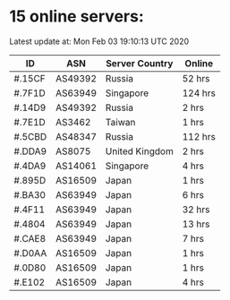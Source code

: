 # 15 online servers:

Latest update at: Mon Feb 03 19:10:13 UTC 2020

| ID | ASN | Server Country | Online |
| -- | --- | -------------- | ------ |
| #.15CF | AS49392 | Russia | 52 hrs |
| #.7F1D | AS63949 | Singapore | 124 hrs |
| #.14D9 | AS49392 | Russia | 2 hrs |
| #.7E1D | AS3462 | Taiwan | 1 hrs |
| #.5CBD | AS48347 | Russia | 112 hrs |
| #.DDA9 | AS8075 | United Kingdom | 2 hrs |
| #.4DA9 | AS14061 | Singapore | 4 hrs |
| #.895D | AS16509 | Japan | 1 hrs |
| #.BA30 | AS63949 | Japan | 6 hrs |
| #.4F11 | AS63949 | Japan | 32 hrs |
| #.4804 | AS63949 | Japan | 13 hrs |
| #.CAE8 | AS63949 | Japan | 7 hrs |
| #.D0AA | AS16509 | Japan | 1 hrs |
| #.0D80 | AS16509 | Japan | 1 hrs |
| #.E102 | AS16509 | Japan | 4 hrs |

